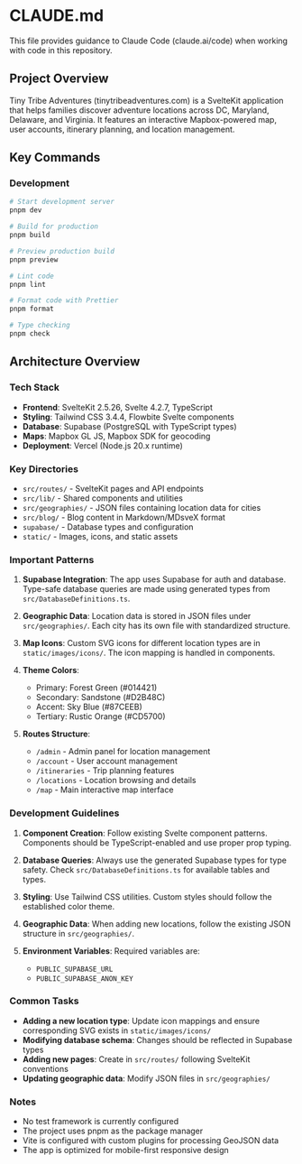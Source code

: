 # CLAUDE.md

This file provides guidance to Claude Code (claude.ai/code) when working with code in this repository.

## Project Overview

Tiny Tribe Adventures (tinytribeadventures.com) is a SvelteKit application that helps families discover adventure locations across DC, Maryland, Delaware, and Virginia. It features an interactive Mapbox-powered map, user accounts, itinerary planning, and location management.

## Key Commands

### Development
```bash
# Start development server
pnpm dev

# Build for production
pnpm build

# Preview production build
pnpm preview

# Lint code
pnpm lint

# Format code with Prettier
pnpm format

# Type checking
pnpm check
```

## Architecture Overview

### Tech Stack
- **Frontend**: SvelteKit 2.5.26, Svelte 4.2.7, TypeScript
- **Styling**: Tailwind CSS 3.4.4, Flowbite Svelte components
- **Database**: Supabase (PostgreSQL with TypeScript types)
- **Maps**: Mapbox GL JS, Mapbox SDK for geocoding
- **Deployment**: Vercel (Node.js 20.x runtime)

### Key Directories
- `src/routes/` - SvelteKit pages and API endpoints
- `src/lib/` - Shared components and utilities
- `src/geographies/` - JSON files containing location data for cities
- `src/blog/` - Blog content in Markdown/MDsveX format
- `supabase/` - Database types and configuration
- `static/` - Images, icons, and static assets

### Important Patterns

1. **Supabase Integration**: The app uses Supabase for auth and database. Type-safe database queries are made using generated types from `src/DatabaseDefinitions.ts`.

2. **Geographic Data**: Location data is stored in JSON files under `src/geographies/`. Each city has its own file with standardized structure.

3. **Map Icons**: Custom SVG icons for different location types are in `static/images/icons/`. The icon mapping is handled in components.

4. **Theme Colors**:
   - Primary: Forest Green (#014421)
   - Secondary: Sandstone (#D2B48C)
   - Accent: Sky Blue (#87CEEB)
   - Tertiary: Rustic Orange (#CD5700)

5. **Routes Structure**:
   - `/admin` - Admin panel for location management
   - `/account` - User account management
   - `/itineraries` - Trip planning features
   - `/locations` - Location browsing and details
   - `/map` - Main interactive map interface

### Development Guidelines

1. **Component Creation**: Follow existing Svelte component patterns. Components should be TypeScript-enabled and use proper prop typing.

2. **Database Queries**: Always use the generated Supabase types for type safety. Check `src/DatabaseDefinitions.ts` for available tables and types.

3. **Styling**: Use Tailwind CSS utilities. Custom styles should follow the established color theme.

4. **Geographic Data**: When adding new locations, follow the existing JSON structure in `src/geographies/`.

5. **Environment Variables**: Required variables are:
   - `PUBLIC_SUPABASE_URL`
   - `PUBLIC_SUPABASE_ANON_KEY`

### Common Tasks

- **Adding a new location type**: Update icon mappings and ensure corresponding SVG exists in `static/images/icons/`
- **Modifying database schema**: Changes should be reflected in Supabase types
- **Adding new pages**: Create in `src/routes/` following SvelteKit conventions
- **Updating geographic data**: Modify JSON files in `src/geographies/`

### Notes
- No test framework is currently configured
- The project uses pnpm as the package manager
- Vite is configured with custom plugins for processing GeoJSON data
- The app is optimized for mobile-first responsive design